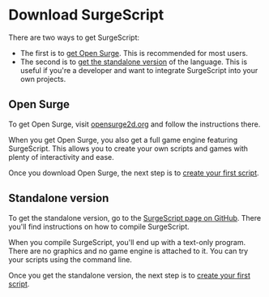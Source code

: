 Download SurgeScript
====================

There are two ways to get SurgeScript:

- The first is to [get Open Surge](#open-surge). This is recommended for most users.
- The second is to [get the standalone version](#standalone-version) of the language. This is useful if you're a developer and want to integrate SurgeScript into your own projects.

Open Surge
----------

To get Open Surge, visit [opensurge2d.org](http://opensurge2d.org) and follow the instructions there.

When you get Open Surge, you also get a full game engine featuring SurgeScript. This allows you to create your own scripts and games with plenty of interactivity and ease.

Once you download Open Surge, the next step is to [create your first script](tutorials/hello).

Standalone version
------------------

To get the standalone version, go to the [SurgeScript page on GitHub](https://github.com/alemart/surgescript). There you'll find instructions on how to compile SurgeScript.

When you compile SurgeScript, you'll end up with a text-only program. There are no graphics and no game engine is attached to it. You can try your scripts using the command line.

Once you get the standalone version, the next step is to [create your first script](tutorials/hello).
